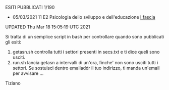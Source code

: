 ESITI PUBBLICATI 1/190

- 05/03/2021 11 E2 Psicologia dello sviluppo e dell'educazione [I fascia](https://asn18.cineca.it/pubblico/miur/esito/11%252FE2/1/5)

UPDATED Thu Mar 18 15:05:19 UTC 2021 




Si tratta di un semplice script in bash per controllare quando sono pubblicati gli esiti:

1) getasn.sh controlla tutti i settori presenti in secs.txt e ti dice queli sono usciti. 
2) run.sh lancia getasn a intervalli di un'ora, finche' non sono usciti tutti i settori. Se sostuisci dentro emailaddr il tuo indirizzo, ti manda un'email per avvisare ...

Tiziano
